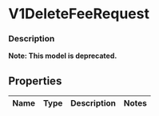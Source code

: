 
# V1DeleteFeeRequest

### Description


**Note: This model is deprecated.**

## Properties
Name | Type | Description | Notes
------------ | ------------- | ------------- | -------------



